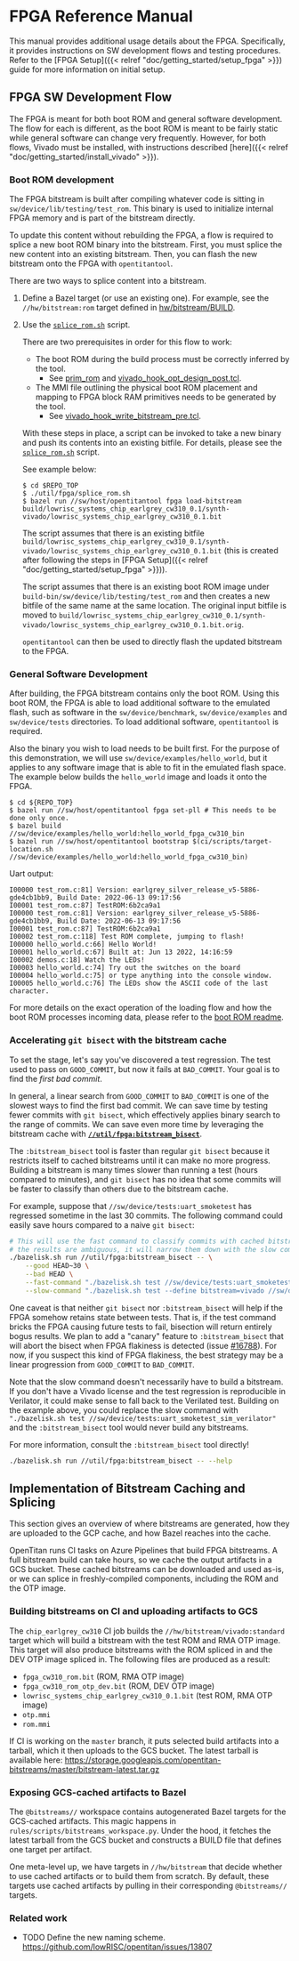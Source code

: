 
# FPGA Reference Manual


This manual provides additional usage details about the FPGA.
Specifically, it provides instructions on SW development flows and testing procedures.
Refer to the [FPGA Setup]({{< relref "doc/getting_started/setup_fpga" >}}) guide for more information on initial setup.

## FPGA SW Development Flow

The FPGA is meant for both boot ROM and general software development.
The flow for each is different, as the boot ROM is meant to be fairly static while general software can change very frequently.
However, for both flows, Vivado must be installed, with instructions described [here]({{< relref "doc/getting_started/install_vivado" >}}).

### Boot ROM development

The FPGA bitstream is built after compiling whatever code is sitting in `sw/device/lib/testing/test_rom`.
This binary is used to initialize internal FPGA memory and is part of the bitstream directly.

To update this content without rebuilding the FPGA, a flow is required to splice a new boot ROM binary into the bitstream.
First, you must splice the new content into an existing bitstream.
Then, you can flash the new bitstream onto the FPGA with `opentitantool`.

There are two ways to splice content into a bitstream.

1. Define a Bazel target (or use an existing one).
For example, see the `//hw/bitstream:rom` target defined in [hw/bitstream/BUILD](https://github.com/lowRISC/opentitan/blob/master/hw/bitstream/BUILD).

2. Use the [`splice_rom.sh`](https://github.com/lowRISC/opentitan/blob/master/util/fpga/splice_rom.sh) script.

    There are two prerequisites in order for this flow to work:

    * The boot ROM during the build process must be correctly inferred by the tool.
      * See [prim_rom](https://github.com/lowRISC/opentitan/blob/master/hw/ip/prim_generic/rtl/prim_generic_rom.sv) and [vivado_hook_opt_design_post.tcl](https://github.com/lowRISC/opentitan/blob/master/hw/top_earlgrey/util/vivado_hook_opt_design_post.tcl).
    * The MMI file outlining the physical boot ROM placement and mapping to FPGA block RAM primitives needs to be generated by the tool.
      * See [vivado_hook_write_bitstream_pre.tcl](https://github.com/lowRISC/opentitan/blob/master/hw/top_earlgrey/util/vivado_hook_write_bitstream_pre.tcl).

    With these steps in place, a script can be invoked to take a new binary and push its contents into an existing bitfile.
    For details, please see the [`splice_rom.sh`](https://github.com/lowRISC/opentitan/blob/master/util/fpga/splice_rom.sh) script.

    See example below:

    ```console
    $ cd $REPO_TOP
    $ ./util/fpga/splice_rom.sh
    $ bazel run //sw/host/opentitantool fpga load-bitstream build/lowrisc_systems_chip_earlgrey_cw310_0.1/synth-vivado/lowrisc_systems_chip_earlgrey_cw310_0.1.bit
    ```

    The script assumes that there is an existing bitfile `build/lowrisc_systems_chip_earlgrey_cw310_0.1/synth-vivado/lowrisc_systems_chip_earlgrey_cw310_0.1.bit` (this is created after following the steps in [FPGA Setup]({{< relref "doc/getting_started/setup_fpga" >}})).

    The script assumes that there is an existing boot ROM image under `build-bin/sw/device/lib/testing/test_rom` and then creates a new bitfile of the same name at the same location.
    The original input bitfile is moved to `build/lowrisc_systems_chip_earlgrey_cw310_0.1/synth-vivado/lowrisc_systems_chip_earlgrey_cw310_0.1.bit.orig`.

    `opentitantool` can then be used to directly flash the updated bitstream to the FPGA.

### General Software Development

After building, the FPGA bitstream contains only the boot ROM.
Using this boot ROM, the FPGA is able to load additional software to the emulated flash, such as software in the `sw/device/benchmark`, `sw/device/examples` and `sw/device/tests` directories.
To load additional software, `opentitantool` is required.

Also the binary you wish to load needs to be built first.
For the purpose of this demonstration, we will use `sw/device/examples/hello_world`, but it applies to any software image that is able to fit in the emulated flash space.
The example below builds the `hello_world` image and loads it onto the FPGA.

```console
$ cd ${REPO_TOP}
$ bazel run //sw/host/opentitantool fpga set-pll # This needs to be done only once.
$ bazel build //sw/device/examples/hello_world:hello_world_fpga_cw310_bin
$ bazel run //sw/host/opentitantool bootstrap $(ci/scripts/target-location.sh //sw/device/examples/hello_world:hello_world_fpga_cw310_bin)
```

Uart output:
```
I00000 test_rom.c:81] Version: earlgrey_silver_release_v5-5886-gde4cb1bb9, Build Date: 2022-06-13 09:17:56
I00001 test_rom.c:87] TestROM:6b2ca9a1
I00000 test_rom.c:81] Version: earlgrey_silver_release_v5-5886-gde4cb1bb9, Build Date: 2022-06-13 09:17:56
I00001 test_rom.c:87] TestROM:6b2ca9a1
I00002 test_rom.c:118] Test ROM complete, jumping to flash!
I00000 hello_world.c:66] Hello World!
I00001 hello_world.c:67] Built at: Jun 13 2022, 14:16:59
I00002 demos.c:18] Watch the LEDs!
I00003 hello_world.c:74] Try out the switches on the board
I00004 hello_world.c:75] or type anything into the console window.
I00005 hello_world.c:76] The LEDs show the ASCII code of the last character.
```

For more details on the exact operation of the loading flow and how the boot ROM processes incoming data, please refer to the [boot ROM readme](https://github.com/lowRISC/opentitan/tree/master/sw/device/lib/testing/test_rom).

### Accelerating `git bisect` with the bitstream cache

To set the stage, let's say you've discovered a test regression.
The test used to pass on `GOOD_COMMIT`, but now it fails at `BAD_COMMIT`.
Your goal is to find the *first bad commit*.

In general, a linear search from `GOOD_COMMIT` to `BAD_COMMIT` is one of the slowest ways to find the first bad commit.
We can save time by testing fewer commits with `git bisect`, which effectively applies binary search to the range of commits.
We can save even more time by leveraging the bitstream cache with **[`//util/fpga:bitstream_bisect`](https://github.com/lowRISC/opentitan/tree/master/util/fpga/bitstream_bisect.py)**.

The `:bitstream_bisect` tool is faster than regular `git bisect` because it restricts itself to cached bitstreams until it can make no more progress.
Building a bitstream is many times slower than running a test (hours compared to minutes), and `git bisect` has no idea that some commits will be faster to classify than others due to the bitstream cache.

For example, suppose that `//sw/device/tests:uart_smoketest` has regressed sometime in the last 30 commits.
The following command could easily save hours compared to a naive `git bisect`:

```sh
# This will use the fast command to classify commits with cached bitstreams. If
# the results are ambiguous, it will narrow them down with the slow command.
./bazelisk.sh run //util/fpga:bitstream_bisect -- \
    --good HEAD~30 \
    --bad HEAD \
    --fast-command "./bazelisk.sh test //sw/device/tests:uart_smoketest_fpga_cw310_rom" \
    --slow-command "./bazelisk.sh test --define bitstream=vivado //sw/device/tests:uart_smoketest_fpga_cw310_rom"
```

One caveat is that neither `git bisect` nor `:bitstream_bisect` will help if the FPGA somehow retains state between tests.
That is, if the test command bricks the FPGA causing future tests to fail, bisection will return entirely bogus results.
We plan to add a "canary" feature to `:bitstream_bisect` that will abort the bisect when FPGA flakiness is detected (issue [#16788](https://github.com/lowRISC/opentitan/issues/16788)).
For now, if you suspect this kind of FPGA flakiness, the best strategy may be a linear progression from `GOOD_COMMIT` to `BAD_COMMIT`.

Note that the slow command doesn't necessarily have to build a bitstream.
If you don't have a Vivado license and the test regression is reproducible in Verilator, it could make sense to fall back to the Verilated test.
Building on the example above, you could replace the slow command with `"./bazelisk.sh test //sw/device/tests:uart_smoketest_sim_verilator"` and the `:bitstream_bisect` tool would never build any bitstreams.

For more information, consult the `:bitstream_bisect` tool directly!

```sh
./bazelisk.sh run //util/fpga:bitstream_bisect -- --help
```

## Implementation of Bitstream Caching and Splicing

This section gives an overview of where bitstreams are generated, how they are uploaded to the GCP cache, and how Bazel reaches into the cache.

OpenTitan runs CI tasks on Azure Pipelines that build FPGA bitstreams.
A full bitstream build can take hours, so we cache the output artifacts in a GCS bucket.
These cached bitstreams can be downloaded and used as-is, or we can splice in freshly-compiled components, including the ROM and the OTP image.

### Building bitstreams on CI and uploading artifacts to GCS

The `chip_earlgrey_cw310` CI job builds the `//hw/bitstream/vivado:standard` target which will build a bitstream with the test ROM and RMA OTP image.
This target will also produce bitstreams with the ROM spliced in and the DEV OTP image spliced in.
The following files are produced as a result:

* `fpga_cw310_rom.bit` (ROM, RMA OTP image)
* `fpga_cw310_rom_otp_dev.bit` (ROM, DEV OTP image)
* `lowrisc_systems_chip_earlgrey_cw310_0.1.bit` (test ROM, RMA OTP image)
* `otp.mmi`
* `rom.mmi`

If CI is working on the `master` branch, it puts selected build artifacts into a tarball, which it then uploads to the GCS bucket. The latest tarball is available here: https://storage.googleapis.com/opentitan-bitstreams/master/bitstream-latest.tar.gz

### Exposing GCS-cached artifacts to Bazel

The `@bitstreams//` workspace contains autogenerated Bazel targets for the GCS-cached artifacts.
This magic happens in `rules/scripts/bitstreams_workspace.py`.
Under the hood, it fetches the latest tarball from the GCS bucket and constructs a BUILD file that defines one target per artifact.

One meta-level up, we have targets in `//hw/bitstream` that decide whether to use cached artifacts or to build them from scratch.
By default, these targets use cached artifacts by pulling in their corresponding `@bitstreams//` targets.

### Related work

* TODO Define the new naming scheme.
  https://github.com/lowRISC/opentitan/issues/13807
